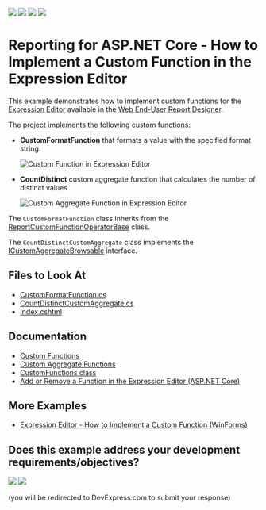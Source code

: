 <!-- default badges list -->
![](https://img.shields.io/endpoint?url=https://codecentral.devexpress.com/api/v1/VersionRange/383863813/22.2.3%2B)
[![](https://img.shields.io/badge/Open_in_DevExpress_Support_Center-FF7200?style=flat-square&logo=DevExpress&logoColor=white)](https://supportcenter.devexpress.com/ticket/details/T1013155)
[![](https://img.shields.io/badge/📖_How_to_use_DevExpress_Examples-e9f6fc?style=flat-square)](https://docs.devexpress.com/GeneralInformation/403183)
[![](https://img.shields.io/badge/💬_Leave_Feedback-feecdd?style=flat-square)](#does-this-example-address-your-development-requirementsobjectives)
<!-- default badges end -->
# Reporting for ASP.NET Core - How to Implement a Custom Function in the Expression Editor

This example demonstrates how to implement custom functions for the [Expression Editor](https://docs.devexpress.com/XtraReports/114059/web-reporting/gui/interface-elements/expression-editor) available in the [Web End-User Report Designer](https://docs.devexpress.com/XtraReports/119176/web-reporting/web-end-user-report-designer).

The project implements the following custom functions:

- **CustomFormatFunction** that formats a value with the specified format string.

	![Custom Function in Expression Editor](Images/customfunction.png)
- **CountDistinct** custom aggregate function that calculates the number of distinct values.

    ![Custom Aggregate Function in Expression Editor](Images/customaggregate.png)

The `CustomFormatFunction` class inherits from the [ReportCustomFunctionOperatorBase](https://docs.devexpress.com/XtraReports/DevExpress.XtraReports.Expressions.ReportCustomFunctionOperatorBase) class.

The `CountDistinctCustomAggregate` class implements the [ICustomAggregateBrowsable](https://docs.devexpress.com/CoreLibraries/DevExpress.Data.Filtering.ICustomAggregateBrowsable?v=22.1) interface.

## Files to Look At

- [CustomFormatFunction.cs](./CustomFunctionInExpressionAspNetCore/Services/CustomFormatFunction.cs)
- [CountDistinctCustomAggregate.cs](./CustomFunctionInExpressionAspNetCore/Services/CountDistinctCustomAggregate.cs)
- [Index.cshtml](./CustomFunctionInExpressionAspNetCore/Views/Home/Index.cshtml)

## Documentation

- [Custom Functions](https://docs.devexpress.com/XtraReports/403888?v=22.1)
- [Custom Aggregate Functions](https://docs.devexpress.com/XtraReports/403889?v=22.1)
- [CustomFunctions class](https://docs.devexpress.com/XtraReports/DevExpress.XtraReports.Expressions.CustomFunctions)
- [Add or Remove a Function in the Expression Editor (ASP.NET Core)](https://docs.devexpress.com/XtraReports/403261)

## More Examples

- [Expression Editor - How to Implement a Custom Function (WinForms)](https://github.com/DevExpress-Examples/Reporting_expression-editor-how-to-implement-a-custom-new-line-and-format-functions-t211298)
<!-- feedback -->
## Does this example address your development requirements/objectives?

[<img src="https://www.devexpress.com/support/examples/i/yes-button.svg"/>](https://www.devexpress.com/support/examples/survey.xml?utm_source=github&utm_campaign=reporting-asp-net-core-custom-function-expression-editor&~~~was_helpful=yes) [<img src="https://www.devexpress.com/support/examples/i/no-button.svg"/>](https://www.devexpress.com/support/examples/survey.xml?utm_source=github&utm_campaign=reporting-asp-net-core-custom-function-expression-editor&~~~was_helpful=no)

(you will be redirected to DevExpress.com to submit your response)
<!-- feedback end -->
